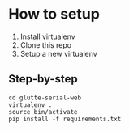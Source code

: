 How to setup
============

 1. Install virtualenv
 2. Clone this repo
 3. Setup a new virtualenv


Step-by-step
------------

    cd glutte-serial-web
    virtualenv .
    source bin/activate
    pip install -f requirements.txt
